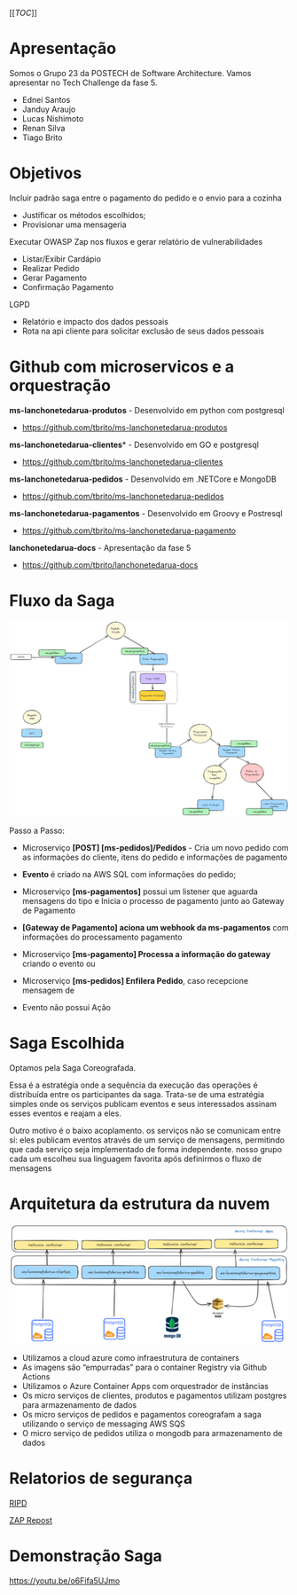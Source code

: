 [[_TOC_]]

# Apresentação
Somos o Grupo 23 da POSTECH de Software Architecture. Vamos apresentar no Tech Challenge da fase 5.

+ Ednei Santos
+ Janduy Araujo
+ Lucas Nishimoto
+ Renan Silva 
+ Tiago Brito

# Objetivos
Incluir padrão saga entre o pagamento do pedido e o envio para a cozinha

+ Justificar os métodos escolhidos;
+ Provisionar uma mensageria

Executar OWASP Zap nos fluxos e gerar relatório de vulnerabilidades

+ Listar/Exibir Cardápio
+ Realizar Pedido
+ Gerar Pagamento
+ Confirmação Pagamento

LGPD

+ Relatório e impacto dos dados pessoais
+ Rota na api cliente para solicitar exclusão de seus dados pessoais


# Github com microservicos e a orquestração

**ms-lanchonetedarua-produtos** - Desenvolvido em python com postgresql
* https://github.com/tbrito/ms-lanchonetedarua-produtos

**ms-lanchonetedarua-clientes*** - Desenvolvido em GO e postgresql
* https://github.com/tbrito/ms-lanchonetedarua-clientes

**ms-lanchonetedarua-pedidos** - Desenvolvido em .NETCore e MongoDB
* https://github.com/tbrito/ms-lanchonetedarua-pedidos

**ms-lanchonetedarua-pagamentos** - Desenvolvido em Groovy e Postresql
* https://github.com/tbrito/ms-lanchonetedarua-pagamento

**lanchonetedarua-docs** - Apresentação da fase 5
* https://github.com/tbrito/lanchonetedarua-docs


# Fluxo da Saga

![fluxosaga](./saga-fluxo.png)

Passo a Passo:

* Microserviço **[POST] [ms-pedidos]/Pedidos** - Cria um novo pedido com as informações  do cliente, itens do pedido e informações de pagamento

* **Evento <PedidoCriado>** é criado na AWS SQL com informações do pedido;

* Microserviço **[ms-pagamentos]** possui um listener que aguarda mensagens do tipo <Pedido Criado> e Inicia o processo de pagamento junto ao Gateway de Pagamento 

* **[Gateway de Pagamento] aciona um webhook da ms-pagamentos** com informações do processamento pagamento

* Microserviço **[ms-pagamento] Processa a informação do gateway** criando o evento <PagamentoBemSucedido> ou <FalhaNoPagamento>

* Microserviço **[ms-pedidos] Enfilera Pedido**, caso recepcione mensagem de <PagamentoBemSucedido>

* Evento <FalhaNoPagamento> não possui Ação

# Saga Escolhida

Optamos pela Saga Coreografada.

Essa é a estratégia onde a sequência da execução das operações é distribuída entre os participantes da saga.
Trata-se de uma estratégia simples onde os serviços publicam eventos e seus interessados assinam esses eventos e reajam a eles. 

Outro motivo é o baixo acoplamento. os serviços não se comunicam entre si: eles publicam eventos através de um serviço de mensagens, permitindo que cada serviço seja implementado de forma independente. nosso grupo cada um escolheu sua linguagem favorita após definirmos o fluxo de mensagens

# Arquitetura da estrutura da nuvem

![infracloud](./infracloud.png)

* Utilizamos a cloud azure como infraestrutura de containers
* As imagens são “empurradas” para o container Registry via Github Actions
* Utilizamos o Azure Container Apps com orquestrador de instâncias
* Os micro serviços de clientes, produtos e pagamentos utilizam postgres para armazenamento de dados
* Os micro serviços de pedidos e pagamentos coreografam a saga utilizando o serviço de messaging AWS SQS
* O micro serviço de pedidos utiliza o mongodb para armazenamento de dados

# Relatorios de segurança

[RIPD](./RIPD_LanchoneteDaRua.pdf)

[ZAP Repost](./RIPD_LanchoneteDaRua.pdf)

# Demonstração Saga

https://youtu.be/o6Fifa5UJmo
